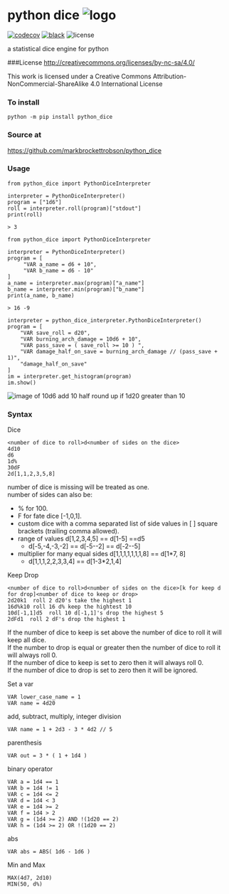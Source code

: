 # python dice ![logo](https://raw.githubusercontent.com/markbrockettrobson/python_dice/master/images/pythondice_logo_128x128.png)


[![codecov](https://codecov.io/gh/markbrockettrobson/python_dice/branch/master/graph/badge.svg)](https://codecov.io/gh/markbrockettrobson/pydice)
[![black](https://img.shields.io/badge/code%20style-black-000000.svg)](https://github.com/psf/black)
![license](https://i.creativecommons.org/l/by-nc-sa/4.0/80x15.png)

a statistical dice engine for python

###License 
http://creativecommons.org/licenses/by-nc-sa/4.0/

This work is licensed under a Creative Commons Attribution-NonCommercial-ShareAlike 4.0 International License


### To install
~~~
python -m pip install python_dice
~~~

### Source at 
https://github.com/markbrockettrobson/python_dice

### Usage

~~~
from python_dice import PythonDiceInterpreter

interpreter = PythonDiceInterpreter()
program = ["1d6"]
roll = interpreter.roll(program)["stdout"]
print(roll)

> 3
~~~

~~~
from python_dice import PythonDiceInterpreter

interpreter = PythonDiceInterpreter()
program = [
     "VAR a_name = d6 + 10",
     "VAR b_name = d6 - 10"
]
a_name = interpreter.max(program)["a_name"]
b_name = interpreter.min(program)["b_name"]
print(a_name, b_name)

> 16 -9
~~~

~~~
interpreter = python_dice_interpreter.PythonDiceInterpreter()
program = [
    "VAR save_roll = d20",
    "VAR burning_arch_damage = 10d6 + 10",
    "VAR pass_save = ( save_roll >= 10 ) ",
    "VAR damage_half_on_save = burning_arch_damage // (pass_save + 1)",
    "damage_half_on_save"
]
im = interpreter.get_histogram(program)
im.show()
~~~
![image of 10d6 add 10 half round up if 1d20 greater than 10](https://raw.githubusercontent.com/markbrockettrobson/python_dice/master/images/histogram.png)

### Syntax
Dice
~~~
<number of dice to roll>d<number of sides on the dice>
4d10
d6
1d%
30dF
2d[1,1,2,3,5,8]
~~~

number of dice is missing will be treated as one. <br>
number of sides can also be:<br>
+ % for 100.
+ F for fate dice [-1,0,1].
+ custom dice with a comma separated list of side values in [ ] square brackets (trailing comma allowed).
+ range of values d[1,2,3,4,5] == d[1-5] ==d5
  + d[-5,-4,-3,-2] == d[-5--2] == d[-2--5]
+ multiplier for many equal sides d[1,1,1,1,1,1,1,8] == d[1*7, 8]
  + d[1,1,1,2,2,3,3,4] == d[1-3*2,1,4] 


Keep Drop
~~~
<number of dice to roll>d<number of sides on the dice>[k for keep d for drop]<number of dice to keep or drop>
2d20k1  roll 2 d20's take the highest 1
16d%k10 roll 16 d% keep the hightest 10
10d[-1,1]d5  roll 10 d[-1,1]'s drop the highest 5
2dFd1  roll 2 dF's drop the highest 1
~~~

If the number of dice to keep is set above the number of dice to roll it will keep all dice. <br>
If the number to drop is equal or greater then the number of dice to roll it will always roll 0. <br>
If the number of dice to keep is set to zero then it will always roll 0. <br>
If the number of dice to drop is set to zero then it will be ignored. <br>

Set a var
~~~
VAR lower_case_name = 1
VAR name = 4d20
~~~
add, subtract, multiply, integer division
~~~
VAR name = 1 + 2d3 - 3 * 4d2 // 5
~~~
parenthesis
~~~
VAR out = 3 * ( 1 + 1d4 )
~~~
binary operator
~~~
VAR a = 1d4 == 1
VAR b = 1d4 != 1
VAR c = 1d4 <= 2
VAR d = 1d4 < 3
VAR e = 1d4 >= 2
VAR f = 1d4 > 2
VAR g = (1d4 >= 2) AND !(1d20 == 2)
VAR h = (1d4 >= 2) OR !(1d20 == 2)
~~~
abs
~~~
VAR abs = ABS( 1d6 - 1d6 )
~~~
Min and Max
~~~
MAX(4d7, 2d10)
MIN(50, d%)
~~~